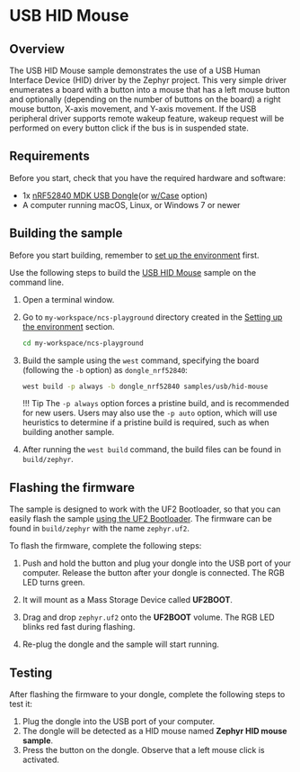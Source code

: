 # USB HID Mouse

## Overview

The USB HID Mouse sample demonstrates the use of a USB Human Interface Device (HID) driver by the Zephyr project. This very simple driver enumerates a board with a button into a mouse that has a left mouse button and optionally (depending on the number of buttons on the board) a right mouse button, X-axis movement, and Y-axis movement. If the USB peripheral driver supports remote wakeup feature, wakeup request will be performed on every button click if the bus is in suspended state.

## Requirements

Before you start, check that you have the required hardware and software:

- 1x [nRF52840 MDK USB Dongle](https://makerdiary.com/products/nrf52840-mdk-usb-dongle)(or [w/Case](https://makerdiary.com/products/nrf52840-mdk-usb-dongle-w-case) option)
- A computer running macOS, Linux, or Windows 7 or newer

## Building the sample

Before you start building, remember to [set up the environment](../../setup.md) first.

Use the following steps to build the [USB HID Mouse] sample on the command line.

1. Open a terminal window.

2. Go to `my-workspace/ncs-playground` directory created in the [Setting up the environment](../../setup.md#get-the-code) section.

    ``` bash linenums="1"
    cd my-workspace/ncs-playground
    ```

3. Build the sample using the `west` command, specifying the board (following the `-b` option) as `dongle_nrf52840`:

    ``` bash linenums="1"
    west build -p always -b dongle_nrf52840 samples/usb/hid-mouse
    ```

    !!! Tip
        The `-p always` option forces a pristine build, and is recommended for new users. Users may also use the `-p auto` option, which will use heuristics to determine if a pristine build is required, such as when building another sample.

4. After running the `west build` command, the build files can be found in `build/zephyr`.

## Flashing the firmware

The sample is designed to work with the UF2 Bootloader, so that you can easily flash the sample [using the UF2 Bootloader](../../../../programming/uf2boot.md). The firmware can be found in `build/zephyr` with the name `zephyr.uf2`.

To flash the firmware, complete the following steps:

1. Push and hold the button and plug your dongle into the USB port of your computer. Release the button after your dongle is connected. The RGB LED turns green.

2. It will mount as a Mass Storage Device called __UF2BOOT__.

3. Drag and drop `zephyr.uf2` onto the __UF2BOOT__ volume. The RGB LED blinks red fast during flashing.

4. Re-plug the dongle and the sample will start running.

## Testing

After flashing the firmware to your dongle, complete the following steps to test it:

1. Plug the dongle into the USB port of your computer.
2. The dongle will be detected as a HID mouse named __Zephyr HID mouse sample__.
3. Press the button on the dongle. Observe that a left mouse click is activated.


[USB HID Mouse]: https://github.com/makerdiary/ncs-playground/tree/main/samples/usb/hid-mouse
